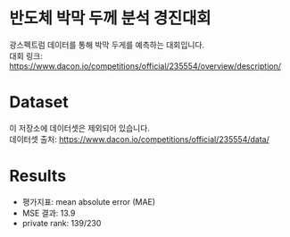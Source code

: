 반도체 박막 두께 분석 경진대회
=======================================

광스펙트럼 데이터를 통해 박막 두게를 예측하는 대회입니다.  
대회 링크:
https://www.dacon.io/competitions/official/235554/overview/description/

Dataset
==================
이 저장소에 데이터셋은 제외되어 있습니다.  
데이터셋 출처: 
https://www.dacon.io/competitions/official/235554/data/


Results
==================
* 평가지표: mean absolute error (MAE)
* MSE 결과: 13.9
* private rank: 139/230